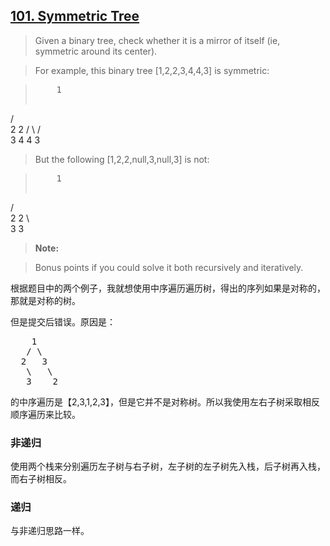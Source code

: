## [101. Symmetric Tree](https://leetcode.com/problems/symmetric-tree/)

>Given a binary tree, check whether it is a mirror of itself (ie, symmetric around its center).

>For example, this binary tree [1,2,2,3,4,4,3] is symmetric:

><pre>    1
   / \
  2   2
 / \ / \
3  4 4  3
</pre>

>But the following [1,2,2,null,3,null,3] is not:

><pre>    1
   / \
  2   2
   \   \
   3    3
</pre>

>**Note:**

>Bonus points if you could solve it both recursively and iteratively.

根据题目中的两个例子，我就想使用中序遍历遍历树，得出的序列如果是对称的，那就是对称的树。

但是提交后错误。原因是：

<pre>    1
   / \
  2   3
   \   \
   3    2
</pre>

的中序遍历是【2,3,1,2,3】，但是它并不是对称树。所以我使用左右子树采取相反顺序遍历来比较。

###  非递归

使用两个栈来分别遍历左子树与右子树，左子树的左子树先入栈，后子树再入栈，而右子树相反。

###  递归

与非递归思路一样。

   



